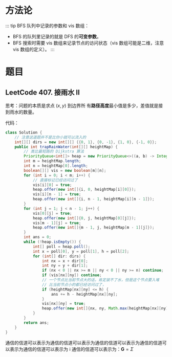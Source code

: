 # 方法论

::: tip BFS 队列中记录的参数和 vis 数组：
- BFS 的队列里记录的就是 DFS 的**可变参数**。
- BFS 搜索时需要 vis 数组来记录节点的访问状态（vis 数组可能是二维，注意 vis 数组的定义）。
:::

# 题目
## LeetCode 407. 接雨水 II

思考：问题的本质是求点 $(x,y)$ 到边界所 有**路径高度**最小值是多少，差值就是接到雨水的数量。

代码：
```Java
class Solution {
    // 注意这道题并不是比你小就可以流入的
    int[][] dirs = new int[][] {{0, 1}, {0, -1}, {1, 0}, {-1, 0}};
    public int trapRainWater(int[][] heightMap) {
        // 类比最短路的 Dijkstra 算法
        PriorityQueue<int[]> heap = new PriorityQueue<>((a, b) -> Integer.compare(a[2], b[2]));
        int m = heightMap.length;
        int n = heightMap[0].length;
        boolean[][] vis = new boolean[m][n];
        for (int i = 0; i < m; i++) {
            // 直接标记已经访问过了
            vis[i][0] = true;
            heap.offer(new int[]{i, 0, heightMap[i][0]});
            vis[i][n - 1] = true;
            heap.offer(new int[]{i, n - 1, heightMap[i][n - 1]});
        }
        for (int j = 1; j < n - 1; j++) {
            vis[0][j] = true;
            heap.offer(new int[]{0, j, heightMap[0][j]});
            vis[m - 1][j] = true;
            heap.offer(new int[]{m - 1, j, heightMap[m - 1][j]});
        }
        int ans = 0;
        while (!heap.isEmpty()) {
            int[] poll = heap.poll();
            int x = poll[0], y = poll[1], h = poll[2];
            for (int[] dir: dirs) {
                int nx = x + dir[0];
                int ny = y + dir[1];
                if (nx < 0 || nx >= m || ny < 0 || ny >= n) continue;
                if (vis[nx][ny]) continue;
                // 一个节点比当前节点大的话，肯定装不了水，但是这个节点要入堆
                // 比当前节点小的都已经访问过了，
                if (heightMap[nx][ny] <= h) {
                    ans += h - heightMap[nx][ny];
                }
                vis[nx][ny] = true;
                heap.offer(new int[]{nx, ny, Math.max(heightMap[nx][ny], h)});
            }
        }
        return ans;
    }
}
```

通信的信道可以表示为通信的信道可以表示为通信的信道可以表示为通信的信道可以表示为通信的信道可以表示为 i 通信的信道可以表示为：$\mathbf{G}=\Sigma$